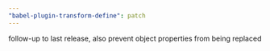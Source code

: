 ```yaml
---
"babel-plugin-transform-define": patch
---
```


follow-up to last release, also prevent object properties from being replaced
